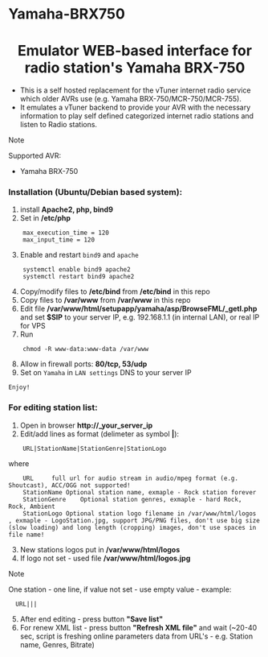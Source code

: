# Yamaha-BRX750
<h1 align="center">Emulator WEB-based interface for radio station's Yamaha BRX-750</h1>

- This is a self hosted replacement for the vTuner internet radio service which older AVRs use (e.g. Yamaha BRX-750/MCR-750/MCR-755).
- It emulates a vTuner backend to provide your AVR with the necessary information to play self defined categorized internet radio stations and listen to Radio stations.

> [!NOTE]
> Supported AVR:
> + Yamaha BRX-750

<h3>Installation (Ubuntu/Debian based system):</h3>

1. install **Apache2, php, bind9**
2. Set in **/etc/php**
```
	max_execution_time = 120
	max_input_time = 120
```
3. Enable and restart `bind9` and `apache`
```
	systemctl enable bind9 apache2
	systemctl restart bind9 apache2
```
4. Copy/modify files to **/etc/bind** from **/etc/bind** in this repo
5. Copy files to **/var/www** from **/var/www** in this repo
6. Edit file **/var/www/html/setupapp/yamaha/asp/BrowseFML/_getl.php** and set **$SIP** to your server IP, e.g. 192.168.1.1 (in internal LAN), or real IP for VPS
7. Run
```
	chmod -R www-data:www-data /var/www
```
8. Allow in firewall ports: **80/tcp, 53/udp**
9. Set on `Yamaha` in `LAN settings` DNS to your server IP

`Enjoy!`

<h3>For editing station list:</h3>

1. Open in browser **http://_your_server_ip**
2. Edit/add lines as format (delimeter as symbol **|**):
```
	URL|StationName|StationGenre|StationLogo
```
   where
```
	URL		full url for audio stream in audio/mpeg format (e.g. Shoutcast), ACC/OGG not supported!
	StationName	Optional station name, exmaple - Rock station forever
	StationGenre	Optional station genres, exmaple - hard Rock, Rock, Ambient
	StationLogo	Optional station logo filename in /var/www/html/logos , exmaple - LogoStation.jpg, support JPG/PNG files, don't use big size (slow loading) and long length (cropping) images, don't use spaces in file name!
```
3. New stations logos put in **/var/www/html/logos**
4. If logo not set - used file **/var/www/html/logos.jpg**

> [!NOTE]
> One station - one line, if value not set - use empty value - example:
>```
>	URL|||
>```

5. After end editing - press button **"Save list"**
6. For renew XML list - press button **"Refresh XML file"** and wait (~20-40 sec, script is freshing online parameters data from URL's - e.g. Station name, Genres, Bitrate)
